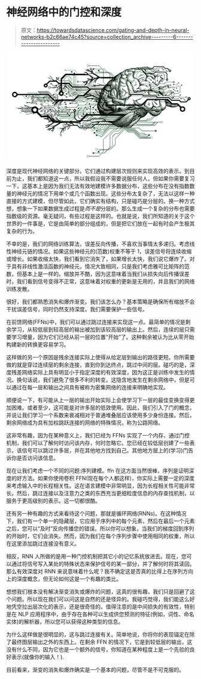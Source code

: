 # 神经网络中的门控和深度

> 原文：<https://towardsdatascience.com/gating-and-depth-in-neural-networks-b2c66ae74c45?source=collection_archive---------6----------------------->

![](img/d537da0fb60f6e83e5640a55ef3ad5b5.png)

深度是现代神经网络的关键部分。它们通过构建层次规则来实现高效的表示。到目前为止，我们都知道这一点，所以我假设我不需要说服任何人，但如果你需要复习一下，这基本上是因为我们无法有效地建模许多数据分布，这些分布在没有指数数量的神经元的情况下用单个或几个函数出现。这些分布太复杂了，无法以这样一种直接的方式建模，但尽管如此，它们确实有结构，只是碰巧是分层的。换一种方式想，想象一下如果数据生成过程是*而不是*分层的。那么生成一个复杂的分布也需要指数级的资源。毫无疑问，有些过程是这样的。也就是说，我们所知道的关于这个世界的一件事是，它是由简单的部分组成的，但是把它们放在一起有时会产生极其复杂的行为。

不幸的是，我们的网络训练算法，误差反向传播，不喜欢当事情太多递归。考虑线性神经元链的情况。如果这些神经元的(范数)权重不等于 1，误差信号将连续收缩或增长。如果收缩太快，我们看到它消失了，如果增长太快，我们说它爆炸了。对于具有非线性激活函数的神经元，情况大致相同，只是我们考虑雅可比矩阵的范数，但基本上是一样的。缩放并不酷，因为这意味着当我们从损失向后传播误差时，我们看到信号变得不正常，这意味着对权重的更新是无用的，并且我们的网络训练发散。

很好，我们都熟悉消失和爆炸渐变。我们该怎么办？基本策略是确保所有缩放不会干扰误差信号，同时仍然支持深度。我们需要保护一些信号。

在前馈网络(FFNs)中，我们可以通过跳过连接来实现这一点。最简单的情况是剩余学习，从较低层到较高层的输出被加到该较高层的输出上。然后，连续的层只需要学习增量，因为它们已经从前一层的位置“开始”了。这种剩余被认为比从零开始构建新的转换更容易学习。

这样做的另一个原因是残余连接实际上使得从给定层到输出的路径更短。你所需要做的就是穿过连续层的剩余连接，直到你到达终点，跳过中间的层。碰巧的是，深度残差网络实际上具有明显小于指定深度的有效深度，因为这正是训练中发生的情况。换句话说，我们避免了很多不利的转变。这隐含地发生在剩余网络中，但是可以通过在每一层和输出之间具有被称为密集网络的连接来明确地实现。

顺便说一下，有可能从上一层的输出开始实际上会使学习下一层的最佳变换变得更加困难。或者至少，这可能是对许多层的低效使用。因此，我们引入了门的概念，并说让我们学习一个系数来衰减相对于普通堆叠层应该使用多少身份连接。然后，剩余网络成为具有加权跳跃连接的网络的特殊情况，称为公路网络。

这非常有趣，因为在某种意义上，我们已经为 FFNs 实现了一个内存，通过门控机制，我们可以了解何时访问该内存，何时忽略它。您已经在较低层创建了一些表示，该信号可以跳过许多层，并在其他地方找到自己。其他地方层上的(学习)门告诉你是否访问该信息。

现在让我们考虑一个不同的问题:序列建模。ffn 在这方面当然很棒，序列是证明深度的好方法。如果你使用卷积 FFN(现在每个人都这样)，你实际上需要一定的深度来考虑输入中的长程相关性。这在语言建模中非常明显，因为长程相关性可能非常长。然后，跳过连接以及注意力之类的东西充当更细粒度信息的内存查找机制，以服务于更高级别的表示。这一切都很酷。

还有另一种有趣的方式来看待这个问题，那就是循环网络(RNNs)。在这种情况下，我们有一个单一的隐藏层，它应用于序列中的每个元素，然后在最后一个元素之后，您可以“及时”反向传播您的错误。所以你可以想象，当我们的梯度回到序列的开始时，它们会消失。然而，因为我们在每个序列步骤中使用相同的权重，所以在这里添加跳过连接没有意义。

相反，RNN 人所做的是用一种门控机制把其它小的记忆系统放进去。现在，您可以通过将信号写入某处的特殊状态来保护信号的某一部分，并了解何时将其读回。那么有效深度对 RNN 来说意味着什么呢？我不确定这是否真的比得上在序列方向上的深度概念，但无论如何这是一个有趣的类比。

想想我们根本没有解决渐变消失或爆炸的问题，这真的很有趣，我们只是回避了这个问题。所以现在我们可以问这是自然的还是怪异的。我碰巧觉得，我们能这么好地凭空拉出层次化的表示，还是很奇怪的。值得注意的是中间损失的有效性，特别是在 NLP 应用程序中，由于存在各种可以生成供您预测的特征(例如，词性、命名实体)的解析器，所以您可以获得这种类型的信息。

为什么这样做是很明显的，这与跳过连接有关。简单地说，你将你的表现锚定在除了最终图层输出之外的东西上。在剩余 FFN 的情况下，它是到较低层的输出，这没有什么不同，因为它也是一个额外的信号，你知道在某种程度上是一个先验的良好表示(就像你的输入！).

目前看来，渐变的消失和爆炸确实是一个基本的问题，尽管不是不可克服的。